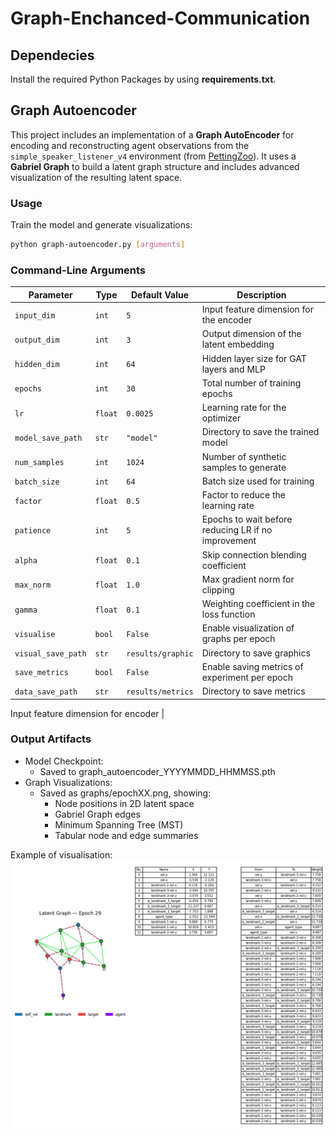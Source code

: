 # Graph-Enchanced-Communication

## Dependecies

Install the required Python Packages by using **requirements.txt**.
 
## Graph Autoencoder

This project includes an implementation of a **Graph AutoEncoder** for encoding and reconstructing agent observations from the `simple_speaker_listener_v4` environment (from [PettingZoo](https://www.pettingzoo.ml/)). It uses a **Gabriel Graph** to build a latent graph structure and includes advanced visualization of the resulting latent space.

### Usage

Train the model and generate visualizations:
```bash
python graph-autoencoder.py [arguments]
```

### Command-Line Arguments

| Parameter          | Type    | Default Value     | Description                                         |
|--------------------|---------|-------------------|-----------------------------------------------------|
| `input_dim`        | `int`   | `5`               | Input feature dimension for the encoder             |
| `output_dim`       | `int`   | `3`               | Output dimension of the latent embedding            |
| `hidden_dim`       | `int`   | `64`              | Hidden layer size for GAT layers and MLP            |
| `epochs`           | `int`   | `30`              | Total number of training epochs                     |
| `lr`               | `float` | `0.0025`          | Learning rate for the optimizer                     |
| `model_save_path`  | `str`   | `"model"`         | Directory to save the trained model                 |
| `num_samples`      | `int`   | `1024`            | Number of synthetic samples to generate             |
| `batch_size`       | `int`   | `64`              | Batch size used for training                        |
| `factor`           | `float` | `0.5`             | Factor to reduce the learning rate                  |
| `patience`         | `int`   | `5`               | Epochs to wait before reducing LR if no improvement |
| `alpha`            | `float` | `0.1`             | Skip connection blending coefficient                |
| `max_norm`         | `float` | `1.0`             | Max gradient norm for clipping                      |
| `gamma`            | `float` | `0.1`             | Weighting coefficient in the loss function          |
| `visualise`        | `bool`  | `False`           | Enable visualization of graphs per epoch            |
| `visual_save_path` | `str`   | `results/graphic` | Directory to save graphics                          |
| `save_metrics`     | `bool`  | `False`           | Enable saving metrics of experiment per epoch       |
| `data_save_path`   | `str`   | `results/metrics` | Directory to save metrics                           |

Input feature dimension for encoder       | 
### Output Artifacts

- Model Checkpoint:
  - Saved to graph_autoencoder_YYYYMMDD_HHMMSS.pth
- Graph Visualizations:
  - Saved as graphs/epochXX.png, showing:
    - Node positions in 2D latent space 
    - Gabriel Graph edges 
    - Minimum Spanning Tree (MST)
    - Tabular node and edge summaries

Example of visualisation:
![epoch.png](./resources/epoch-example.png)